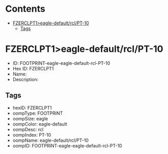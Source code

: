 



Contents
========

* [FZERCLPT1>eagle-default/rcl/PT-10](#fzerclpt1eagle-defaultrclpt-10)
	* [Tags](#tags)

# FZERCLPT1>eagle-default/rcl/PT-10

- ID: FOOTPRINT-eagle-eagle-default-rcl-PT-10
- Hex ID: FZERCLPT1
- Name: 
- Description: 

## Tags

- hexID: FZERCLPT1
- oompType: FOOTPRINT
- oompSize: eagle
- oompColor: eagle-default
- oompDesc: rcl
- oompIndex: PT-10
- oompName: eagle-default/rcl/PT-10
- oompID: FOOTPRINT-eagle-eagle-default-rcl-PT-10
